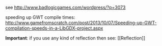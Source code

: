 see http://www.badlogicgames.com/wordpress/?p=3073

speeding up GWT compile times: http://www.gamefromscratch.com/post/2013/10/07/Speeding-up-GWT-compilation-speeds-in-a-LibGDX-project.aspx

**Important**: if you use any kind of reflection then see: [[Reflection]]